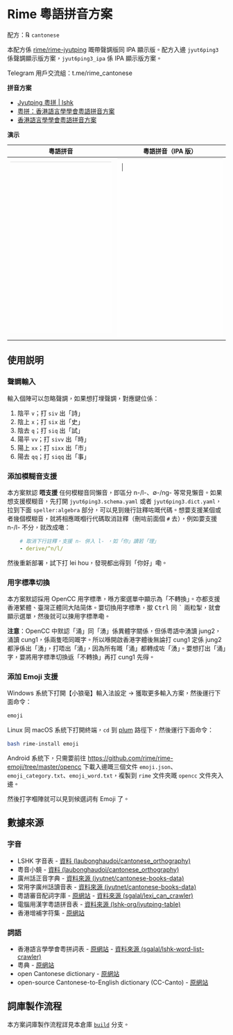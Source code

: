 <div lang="yue-HK">

# Rime 粵語拼音方案

配方：℞ `cantonese`

本配方係 [rime/rime-jyutping](https://github.com/rime/rime-jyutping) 嘅帶聲調版同 IPA 顯示版。配方入邊 `jyut6ping3` 係聲調顯示版方案，`jyut6ping3_ipa` 係 IPA 顯示版方案。

Telegram 用戶交流組：t.me/rime_cantonese

**拼音方案**

- [Jyutping 粵拼 | lshk](https://www.lshk.org/jyutping)
- [粵拼：香港語言學學會粵語拼音方案](https://www.jyutping.org/jyutping/)
- [香港語言學學會粵語拼音方案](https://zh.wikipedia.org/wiki/香港語言學學會粵語拼音方案)

**演示**

| 粵語拼音                   | 粵語拼音（IPA 版）        |
| -------------------------- | ------------------------- |
| ![示例 1](./demo/tone.gif) | ![示例 2](./demo/ipa.gif) |

## 使用説明

### 聲調輸入

輸入個陣可以忽略聲調，如果想打埋聲調，對應鍵位係：

1. 陰平 `v`；打 `siv` 出「詩」
2. 陰上 `x`；打 `six` 出「史」
3. 陰去 `q`；打 `siq` 出「試」
4. 陽平 `vv`；打 `sivv` 出「時」
5. 陽上 `xx`；打 `sixx` 出「市」
6. 陽去 `qq`；打 `siqq` 出「事」

### 添加模糊音支援

本方案默認 **唔支援** 任何模糊音同懶音，即區分 n-/l-、&empty;-/ng- 等常見懶音。如果想支援模糊音，先打開 `jyut6ping3.schema.yaml` 或者 `jyut6ping3.dict.yaml`，拉到下面 `speller:algebra` 部分，可以見到幾行註釋咗嘅代碼。想要支援某個或者幾個模糊音，就將相應嘅嗰行代碼取消註釋（刪咗前面個 `#` 去），例如要支援 n-/l- 不分，就改成噉：

```yaml
    # 取消下行註釋，支援 n- 併入 l- ，如「你」讀若「理」
    - derive/^n/l/
```

然後重新部署，試下打 lei hou，發現都出得到「你好」嘞。

### 用字標準切換

本方案默認採用 OpenCC 用字標準，喺方案選單中顯示為「不轉換」。亦都支援香港繁體、臺灣正體同大陆简体。要切換用字標準，撳 <kbd>Ctrl</kbd> 同 <kbd>`</kbd> 兩粒掣，就會顯示選單，然後就可以揀用字標準嘞。

**注意**：OpenCC 中默認「涌」同「湧」係異體字關係，但係粵語中湧讀 jung2，涌讀 cung1，係兩隻唔同嘅字。所以喺開啟香港字體後無論打 cung1 定係 jung2 都淨係出「湧」，打唔出「涌」，因為所有嘅「涌」都轉成咗「湧」。要想打出「涌」字，要將用字標準切換返「不轉換」再打 cung1 先得。

### 添加 Emoji 支援

Windows 系統下打開【小狼毫】輸入法設定 -> 獲取更多輸入方案，然後運行下面命令：

```bash
emoji
```

Linux 同 macOS 系統下打開終端，`cd` 到 [plum](https://github.com/rime/plum) 路徑下，然後運行下面命令：

```bash
bash rime-install emoji
```

Android 系統下，只需要前往 <https://github.com/rime/rime-emoji/tree/master/opencc> 下載入邊嘅三個文件 `emoji.json`、`emoji_category.txt`、`emoji_word.txt`，複製到 `rime` 文件夾嘅 `opencc` 文件夾入邊。

然後打字嗰陣就可以見到候選詞有 Emoji 了。

## 數據來源

### 字音

- LSHK 字音表 - [資料 (laubonghaudoi/cantonese_orthography)](https://github.com/laubonghaudoi/cantonese_orthography/blob/master/LSHK%20Jyutping%20-%20Char%20-%20JP.csv)
- 粵音小鏡 - [資料 (laubonghaudoi/cantonese_orthography)](https://github.com/laubonghaudoi/cantonese_orthography/blob/master/%E7%B2%B5%E9%9F%B3%E5%B0%8F%E9%8F%A1(20160723).xls)
- 廣州話正音字典 - [資料來源 (jyutnet/cantonese-books-data)](https://github.com/jyutnet/cantonese-books-data/tree/master/2004_%E5%BB%A3%E5%B7%9E%E8%A9%B1%E6%AD%A3%E9%9F%B3%E5%AD%97%E5%85%B8)
- 常用字廣州話讀音表 - [資料來源 (jyutnet/cantonese-books-data)](https://github.com/jyutnet/cantonese-books-data/tree/master/1992_%E5%B8%B8%E7%94%A8%E5%AD%97%E5%BB%A3%E5%B7%9E%E8%A9%B1%E8%AE%80%E9%9F%B3%E8%A1%A8)
- 粵語審音配詞字庫 - [原網站](https://humanum.arts.cuhk.edu.hk/Lexis/lexi-can/) - [資料來源 (sgalal/lexi_can_crawler)](https://github.com/sgalal/lexi_can_crawler)
- 電腦用漢字粵語拼音表 - [資料來源 (lshk-org/jyutping-table)](https://github.com/lshk-org/jyutping-table)
- 香港增補字符集 - [原網站](https://www.ogcio.gov.hk/tc/our_work/business/tech_promotion/ccli/hkscs/)

### 詞語

- 香港語言學學會粵拼詞表 - [原網站](https://corpus.eduhk.hk/JPwordlist/) - [資料來源 (sgalal/lshk-word-list-crawler)](https://github.com/sgalal/lshk-word-list-crawler)
- 粵典 - [原網站](https://words.hk/)
- open Cantonese dictionary - [原網站](http://kaifangcidian.com/han/yue)
- open-source Cantonese-to-English dictionary (CC-Canto) - [原網站](http://www.cccanto.org/)

## 詞庫製作流程

本方案詞庫製作流程詳見本倉庫 [`build`](https://github.com/sgalal/rime-cantonese/tree/build) 分支。

</div>
